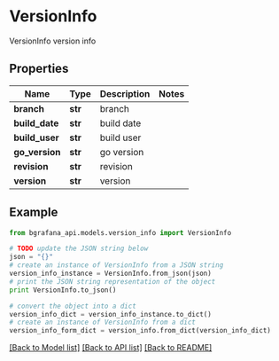 # VersionInfo

VersionInfo version info

## Properties
Name | Type | Description | Notes
------------ | ------------- | ------------- | -------------
**branch** | **str** | branch | 
**build_date** | **str** | build date | 
**build_user** | **str** | build user | 
**go_version** | **str** | go version | 
**revision** | **str** | revision | 
**version** | **str** | version | 

## Example

```python
from bgrafana_api.models.version_info import VersionInfo

# TODO update the JSON string below
json = "{}"
# create an instance of VersionInfo from a JSON string
version_info_instance = VersionInfo.from_json(json)
# print the JSON string representation of the object
print VersionInfo.to_json()

# convert the object into a dict
version_info_dict = version_info_instance.to_dict()
# create an instance of VersionInfo from a dict
version_info_form_dict = version_info.from_dict(version_info_dict)
```
[[Back to Model list]](../README.md#documentation-for-models) [[Back to API list]](../README.md#documentation-for-api-endpoints) [[Back to README]](../README.md)


